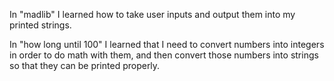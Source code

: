 In "madlib" I learned how to take user inputs and output them into my printed strings.

In "how long until 100" I learned that I need to convert numbers into integers in order to do math with them, and then convert those numbers into strings so that they can be printed properly.
